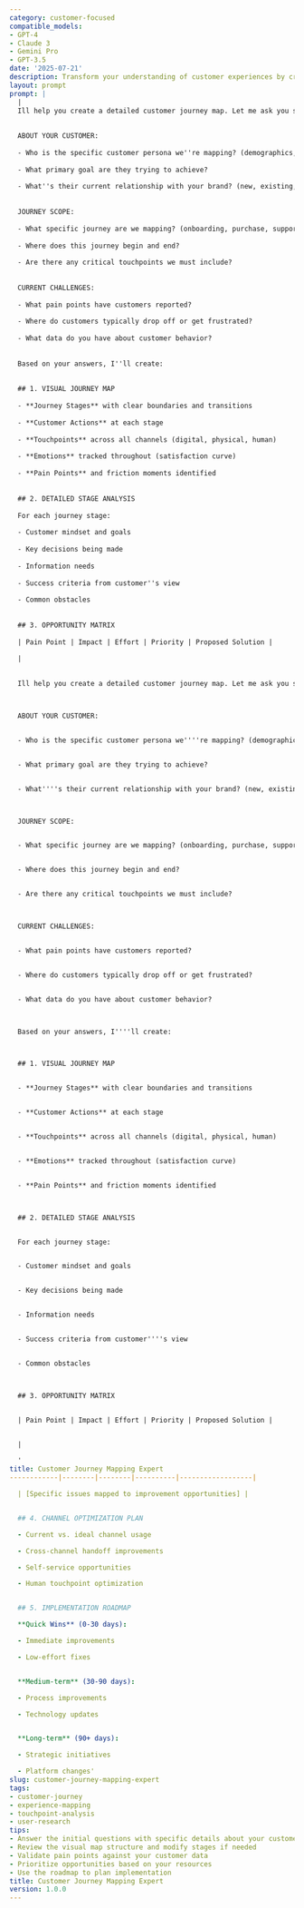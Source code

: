 ```yaml
---
category: customer-focused
compatible_models:
- GPT-4
- Claude 3
- Gemini Pro
- GPT-3.5
date: '2025-07-21'
description: Transform your understanding of customer experiences by creating comprehensive journey maps that reveal opportunities for improvement and innovation. This prompt helps map every customer interaction, emotion, and decision point.
layout: prompt
prompt: |
  |
  Ill help you create a detailed customer journey map. Let me ask you some questions to understand your specific needs:
  
  
  ABOUT YOUR CUSTOMER:
  
  - Who is the specific customer persona we''re mapping? (demographics, goals, tech-savviness)
  
  - What primary goal are they trying to achieve?
  
  - What''s their current relationship with your brand? (new, existing, returning)
  
  
  JOURNEY SCOPE:
  
  - What specific journey are we mapping? (onboarding, purchase, support, renewal)
  
  - Where does this journey begin and end?
  
  - Are there any critical touchpoints we must include?
  
  
  CURRENT CHALLENGES:
  
  - What pain points have customers reported?
  
  - Where do customers typically drop off or get frustrated?
  
  - What data do you have about customer behavior?
  
  
  Based on your answers, I''ll create:
  
  
  ## 1. VISUAL JOURNEY MAP
  
  - **Journey Stages** with clear boundaries and transitions
  
  - **Customer Actions** at each stage
  
  - **Touchpoints** across all channels (digital, physical, human)
  
  - **Emotions** tracked throughout (satisfaction curve)
  
  - **Pain Points** and friction moments identified
  
  
  ## 2. DETAILED STAGE ANALYSIS
  
  For each journey stage:
  
  - Customer mindset and goals
  
  - Key decisions being made
  
  - Information needs
  
  - Success criteria from customer''s view
  
  - Common obstacles
  
  
  ## 3. OPPORTUNITY MATRIX
  
  | Pain Point | Impact | Effort | Priority | Proposed Solution |
  
  |
  

  Ill help you create a detailed customer journey map. Let me ask you some questions to understand your specific needs:



  ABOUT YOUR CUSTOMER:


  - Who is the specific customer persona we''''re mapping? (demographics, goals, tech-savviness)


  - What primary goal are they trying to achieve?


  - What''''s their current relationship with your brand? (new, existing, returning)



  JOURNEY SCOPE:


  - What specific journey are we mapping? (onboarding, purchase, support, renewal)


  - Where does this journey begin and end?


  - Are there any critical touchpoints we must include?



  CURRENT CHALLENGES:


  - What pain points have customers reported?


  - Where do customers typically drop off or get frustrated?


  - What data do you have about customer behavior?



  Based on your answers, I''''ll create:



  ## 1. VISUAL JOURNEY MAP


  - **Journey Stages** with clear boundaries and transitions


  - **Customer Actions** at each stage


  - **Touchpoints** across all channels (digital, physical, human)


  - **Emotions** tracked throughout (satisfaction curve)


  - **Pain Points** and friction moments identified



  ## 2. DETAILED STAGE ANALYSIS


  For each journey stage:


  - Customer mindset and goals


  - Key decisions being made


  - Information needs


  - Success criteria from customer''''s view


  - Common obstacles



  ## 3. OPPORTUNITY MATRIX


  | Pain Point | Impact | Effort | Priority | Proposed Solution |


  |

  '
title: Customer Journey Mapping Expert
------------|--------|--------|----------|------------------|

  | [Specific issues mapped to improvement opportunities] |


  ## 4. CHANNEL OPTIMIZATION PLAN

  - Current vs. ideal channel usage

  - Cross-channel handoff improvements

  - Self-service opportunities

  - Human touchpoint optimization


  ## 5. IMPLEMENTATION ROADMAP

  **Quick Wins** (0-30 days):

  - Immediate improvements

  - Low-effort fixes


  **Medium-term** (30-90 days):

  - Process improvements

  - Technology updates


  **Long-term** (90+ days):

  - Strategic initiatives

  - Platform changes'
slug: customer-journey-mapping-expert
tags:
- customer-journey
- experience-mapping
- touchpoint-analysis
- user-research
tips:
- Answer the initial questions with specific details about your customer and journey
- Review the visual map structure and modify stages if needed
- Validate pain points against your customer data
- Prioritize opportunities based on your resources
- Use the roadmap to plan implementation
title: Customer Journey Mapping Expert
version: 1.0.0
---
```

